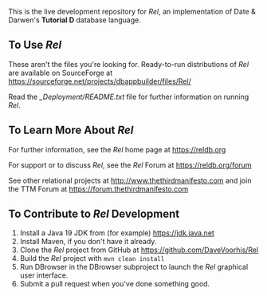 This is the live development repository for *Rel*, an implementation of Date & Darwen's **Tutorial D** database language.

## To Use _Rel_

These aren't the files you're looking for.
Ready-to-run distributions of *Rel* are available on SourceForge at https://sourceforge.net/projects/dbappbuilder/files/Rel/

Read the *_Deployment/README.txt* file for further information on running *Rel*.

## To Learn More About _Rel_

For further information, see the *Rel* home page at https://reldb.org

For support or to discuss *Rel*, see the *Rel* Forum at https://reldb.org/forum

See other relational projects at http://www.thethirdmanifesto.com and join the TTM Forum at
https://forum.thethirdmanifesto.com

## To Contribute to _Rel_ Development

1. Install a Java 19 JDK from (for example) https://jdk.java.net
2. Install Maven, if you don't have it already.
3. Clone the *Rel* project from GitHub at https://github.com/DaveVoorhis/Rel
4. Build the *Rel* project with ```mvn clean install```
5. Run DBrowser in the DBrowser subproject to launch the *Rel* graphical user interface.
6. Submit a pull request when you've done something good.
